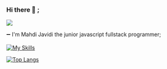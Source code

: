 ### Hi there 👋 ;

<img src="https://simpleicons.org/icons/darkreader.svg">

➖ I'm Mahdi Javidi the junior javascript fullstack programmer;
<br/>
<br/>
[![My Skills](https://skillicons.dev/icons?i=js,html,css,express,nodejs,react,nextjs,materialui,bootstrap,mongodb)](https://skillicons.dev)

[![Top Langs](https://github-readme-stats.vercel.app/api/top-langs/?username=mahdijz5&theme=transparent)](https://github.com/anuraghazra/github-readme-stats)

